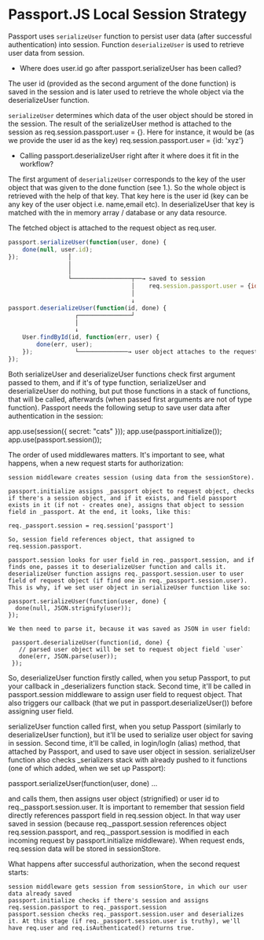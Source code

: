 # Passport.JS Local Session Strategy

Passport uses `serializeUser` function to persist user data (after successful authentication) into session. Function `deserializeUser` is used to retrieve user data from session.

* Where does user.id go after passport.serializeUser has been called?

The user id (provided as the second argument of the done function) is saved in the session and is later used to retrieve the whole object via the deserializeUser function.

`serializeUser` determines which data of the user object should be stored in the session. The result of the serializeUser method is attached to the session as req.session.passport.user = {}. Here for instance, it would be (as we provide the user id as the key) req.session.passport.user = {id: 'xyz'}



* Calling passport.deserializeUser right after it where does it fit in the workflow?

The first argument of `deserializeUser` corresponds to the key of the user object that was given to the done function (see 1.). So the whole object is retrieved with the help of that key. That key here is the user id (key can be any key of the user object i.e. name,email etc). In deserializeUser that key is matched with the in memory array / database or any data resource.

The fetched object is attached to the request object as req.user.


```javascript
passport.serializeUser(function(user, done) {
    done(null, user.id);
});              │
                 │ 
                 │
                 └─────────────────┬──→ saved to session
                                   │    req.session.passport.user = {id: '..'}
                                   │
                                   ↓           
passport.deserializeUser(function(id, done) {
                   ┌───────────────┘
                   │
                   ↓ 
    User.findById(id, function(err, user) {
        done(err, user);
    });            └──────────────→ user object attaches to the request as req.user   
});
```

Both serializeUser and deserializeUser functions check first argument passed to them, and if it's of type function, serializeUser and deserializeUser do nothing, but put those functions in a stack of functions, that will be called, afterwards (when passed first arguments are not of type function). Passport needs the following setup to save user data after authentication in the session:

app.use(session({ secret: "cats" }));
app.use(passport.initialize());
app.use(passport.session());

The order of used middlewares matters. It's important to see, what happens, when a new request starts for authorization:

    session middleware creates session (using data from the sessionStore).

    passport.initialize assigns _passport object to request object, checks if there's a session object, and if it exists, and field passport exists in it (if not - creates one), assigns that object to session field in _passport. At the end, it looks, like this:

    req._passport.session = req.session['passport']

    So, session field references object, that assigned to req.session.passport.

    passport.session looks for user field in req._passport.session, and if finds one, passes it to deserializeUser function and calls it. deserializeUser function assigns req._passport.session.user to user field of request object (if find one in req._passport.session.user). This is why, if we set user object in serializeUser function like so:

    passport.serializeUser(function(user, done) {
      done(null, JSON.strignify(user)); 
    });

    We then need to parse it, because it was saved as JSON in user field:

     passport.deserializeUser(function(id, done) {
       // parsed user object will be set to request object field `user`
       done(err, JSON.parse(user));
     });

So, deserializeUser function firstly called, when you setup Passport, to put your callback in _deserializers function stack. Second time, it'll be called in passport.session middleware to assign user field to request object. That also triggers our callback (that we put in passport.deserializeUser()) before assigning user field.

serializeUser function called first, when you setup Passport (similarly to deserializeUser function), but it'll be used to serialize user object for saving in session. Second time, it'll be called, in login/logIn (alias) method, that attached by Passport, and used to save user object in session. serializeUser function also checks _serializers stack with already pushed to it functions (one of which added, when we set up Passport):

passport.serializeUser(function(user, done) ...

and calls them, then assigns user object (strignified) or user id to req._passport.session.user. It is important to remember that session field directly references passport field in req.session object. In that way user saved in session (because req._passport.session references object req.session.passport, and req._passport.session is modified in each incoming request by passport.initialize middleware). When request ends, req.session data will be stored in sessionStore.

What happens after successful authorization, when the second request starts:

    session middleware gets session from sessionStore, in which our user data already saved
    passport.initialize checks if there's session and assigns req.session.passport to req._passport.session
    passport.session checks req._passport.session.user and deserializes it. At this stage (if req._passport.session.user is truthy), we'll have req.user and req.isAuthenticated() returns true.
